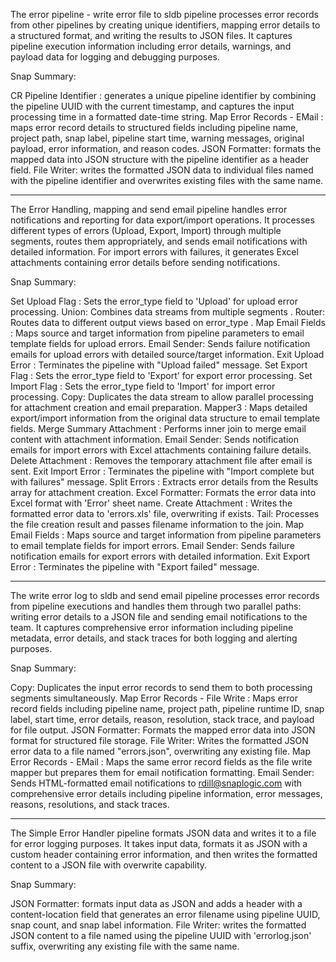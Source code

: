The error pipeline - write error file to sldb pipeline processes error records from other pipelines by creating unique identifiers, mapping error details to a structured format, and writing the results to JSON files. It captures pipeline execution information including error details, warnings, and payload data for logging and debugging purposes.

Snap Summary:

CR Pipeline Identifier : generates a unique pipeline identifier by combining the pipeline UUID with the current timestamp, and captures the input processing time in a formatted date-time string.
Map Error Records - EMail : maps error record details to structured fields including pipeline name, project path, snap label, pipeline start time, warning messages, original payload, error information, and reason codes.
JSON Formatter: formats the mapped data into JSON structure with the pipeline identifier as a header field.
File Writer: writes the formatted JSON data to individual files named with the pipeline identifier and overwrites existing files with the same name.

*******

The Error Handling, mapping and send email pipeline handles error notifications and reporting for data export/import operations. It processes different types of errors (Upload, Export, Import) through multiple segments, routes them appropriately, and sends email notifications with detailed information. For import errors with failures, it generates Excel attachments containing error details before sending notifications.

Snap Summary:

Set Upload Flag : Sets the error_type field to 'Upload' for upload error processing.
Union: Combines data streams from multiple segments .
Router: Routes data to different output views based on error_type .
Map Email Fields : Maps source and target information from pipeline parameters to email template fields for upload errors.
Email Sender: Sends failure notification emails for upload errors with detailed source/target information.
Exit Upload Error : Terminates the pipeline with "Upload failed" message.
Set Export Flag : Sets the error_type field to 'Export' for export error processing.
Set Import Flag : Sets the error_type field to 'Import' for import error processing.
Copy: Duplicates the data stream to allow parallel processing for attachment creation and email preparation.
Mapper3 : Maps detailed export/import information from the original data structure to email template fields.
Merge Summary Attachment : Performs inner join to merge email content with attachment information.
Email Sender: Sends notification emails for import errors with Excel attachments containing failure details.
Delete Attachment : Removes the temporary attachment file after email is sent.
Exit Import Error : Terminates the pipeline with "Import complete but with failures" message.
Split Errors : Extracts error details from the Results array for attachment creation.
Excel Formatter: Formats the error data into Excel format with 'Error' sheet name.
Create Attachment : Writes the formatted error data to 'errors.xls' file, overwriting if exists.
Tail: Processes the file creation result and passes filename information to the join.
Map Email Fields : Maps source and target information from pipeline parameters to email template fields for import errors.
Email Sender: Sends failure notification emails for export errors with detailed information.
Exit Export Error : Terminates the pipeline with "Export failed" message.

*******

The write error log to sldb and send email pipeline processes error records from pipeline executions and handles them through two parallel paths: writing error details to a JSON file and sending email notifications to the team. It captures comprehensive error information including pipeline metadata, error details, and stack traces for both logging and alerting purposes.

Snap Summary:

Copy: Duplicates the input error records to send them to both processing segments simultaneously.
Map Error Records - File Write : Maps error record fields including pipeline name, project path, pipeline runtime ID, snap label, start time, error details, reason, resolution, stack trace, and payload for file output.
JSON Formatter: Formats the mapped error data into JSON format for structured file storage.
File Writer: Writes the formatted JSON error data to a file named "errors.json", overwriting any existing file.
Map Error Records - EMail : Maps the same error record fields as the file write mapper but prepares them for email notification formatting.
Email Sender: Sends HTML-formatted email notifications to rdill@snaplogic.com with comprehensive error details including pipeline information, error messages, reasons, resolutions, and stack traces.

*******

The Simple Error Handler pipeline formats JSON data and writes it to a file for error logging purposes. It takes input data, formats it as JSON with a custom header containing error information, and then writes the formatted content to a JSON file with overwrite capability.

Snap Summary:

JSON Formatter: formats input data as JSON and adds a header with a content-location field that generates an error filename using pipeline UUID, snap count, and snap label information.
File Writer: writes the formatted JSON content to a file named using the pipeline UUID with 'errorlog.json' suffix, overwriting any existing file with the same name.
